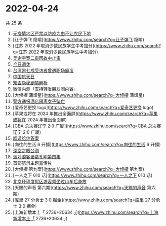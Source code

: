 # 2022-04-24

共 25 条

<!-- BEGIN -->
<!-- 最后更新时间 Sun Apr 24 2022 14:13:12 GMT+0800 (China Standard Time) -->

1. [无疫情地区严禁以防疫为由不让农民下地](https://www.zhihu.com/search?q=无疫情地区严禁以防疫为由不让农民下地)
1. [让子弹飞 隐喻](https://www.zhihu.com/search?q=让子弹飞 隐喻)
1. [江苏 2022 年取消少数民族学生中考加分](https://www.zhihu.com/search?q=江苏 2022 年取消少数民族学生中考加分)
1. [吴谢宇案二审因故中止审](https://www.zhihu.com/search?q=吴谢宇案二审因故中止审)
1. [今日调休](https://www.zhihu.com/search?q=今日调休)
1. [台湾逾七成受访者曾遇职场霸凌](https://www.zhihu.com/search?q=台湾逾七成受访者曾遇职场霸凌)
1. [中国航天日](https://www.zhihu.com/search?q=中国航天日)
1. [知否隐秘剧情解析](https://www.zhihu.com/search?q=知否隐秘剧情解析)
1. [微信内测「支持转发朋友圈内容」](https://www.zhihu.com/search?q=微信内测「支持转发朋友圈内容」)
1. [大侦探 蒲熠星](https://www.zhihu.com/search?q=大侦探 蒲熠星)
1. [警方通报酒店隔离女子坠亡](https://www.zhihu.com/search?q=警方通报酒店隔离女子坠亡)
1. [爱奇艺更换 logo](https://www.zhihu.com/search?q=爱奇艺更换 logo)
1. [苹果或将在 2024 年推出全面屏](https://www.zhihu.com/search?q=苹果或将在 2024 年推出全面屏)
1. [CBA 总决赛辽宁 2:0 广厦](https://www.zhihu.com/search?q=CBA 总决赛辽宁 2:0 广厦)
1. [阅读给你答案](https://www.zhihu.com/search?q=阅读给你答案)
1. [向往的生活 6 开播](https://www.zhihu.com/search?q=向往的生活 6 开播)
1. [深空之眼公测](https://www.zhihu.com/search?q=深空之眼公测)
1. [派对浪客诸葛孔明第四集](https://www.zhihu.com/search?q=派对浪客诸葛孔明第四集)
1. [首部航母主题宣传片](https://www.zhihu.com/search?q=首部航母主题宣传片)
1. [大侦探 第九案](https://www.zhihu.com/search?q=大侦探 第九案)
1. [一人之下 610 话](https://www.zhihu.com/search?q=一人之下 610 话)
1. [北京环球度假区游客乘坐过山车后身故](https://www.zhihu.com/search?q=北京环球度假区游客乘坐过山车后身故)
1. [天赐的声音 第六期](https://www.zhihu.com/search?q=天赐的声音 第六期)
1. [库里 27 分勇士 3:0 掘金](https://www.zhihu.com/search?q=库里 27 分勇士 3:0 掘金)
1. [上海新增本土「 2736+20634 」](https://www.zhihu.com/search?q=上海新增本土「 2736+20634 」)

<!-- END -->
